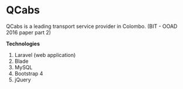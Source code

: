 # QCabs
QCabs  is  a  leading  transport  service  provider  in  Colombo. (BIT - OOAD 2016 paper part 2)

**Technologies**
1. Laravel (web application)
2. Blade
3. MySQL
4. Bootstrap 4 
5. jQuery
